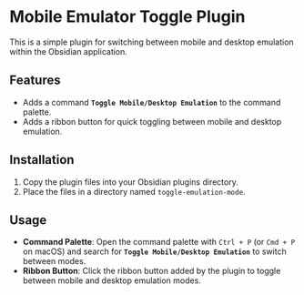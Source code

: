 # Mobile Emulator Toggle Plugin

This is a simple plugin for switching between mobile and desktop emulation within the Obsidian application.

## Features

- Adds a command **`Toggle Mobile/Desktop Emulation`** to the command palette.
- Adds a ribbon button for quick toggling between mobile and desktop emulation.

## Installation

1. Copy the plugin files into your Obsidian plugins directory.
2. Place the files in a directory named `toggle-emulation-mode`.

## Usage

- **Command Palette**: Open the command palette with `Ctrl + P` (or `Cmd + P` on macOS) and search for **`Toggle Mobile/Desktop Emulation`** to switch between modes.
- **Ribbon Button**: Click the ribbon button added by the plugin to toggle between mobile and desktop emulation modes.


